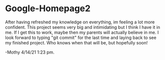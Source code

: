 # Google-Homepage2
After having refreshed my knowledge on everything, im feeling a lot more confident. This project seems very big and intimidating but I think I have it in me. If I get this to work, maybe then my parents will actually believe in me. I look forward to typing "git commit" for the last time and laying back to see my finished project. Who knows when that will be, but hopefully soon! 

-Mothy 4/14/21 1:23 pm.
